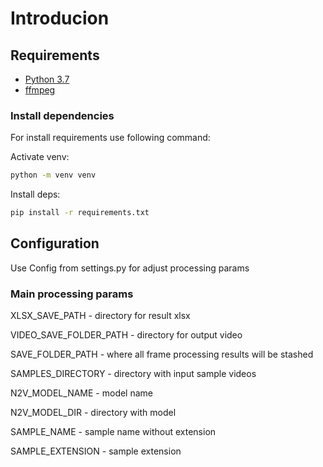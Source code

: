 # Introducion

## Requirements

- [Python 3.7](https://www.python.org/downloads/release/python-379/)
- [ffmpeg](https://ffmpeg.org/)

### Install dependencies

For install requirements use following command:

Activate venv:

```bash
python -m venv venv
```

Install deps:

```bash
pip install -r requirements.txt
```

## Configuration

Use Config from settings.py for adjust processing params

### Main processing params

XLSX_SAVE_PATH - directory for result xlsx

VIDEO_SAVE_FOLDER_PATH - directory for output video

SAVE_FOLDER_PATH - where all frame processing results will be stashed

SAMPLES_DIRECTORY - directory with input sample videos

N2V_MODEL_NAME - model name

N2V_MODEL_DIR - directory with model

SAMPLE_NAME - sample name without extension

SAMPLE_EXTENSION - sample extension 
